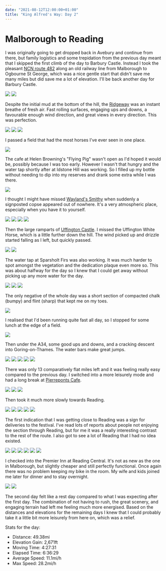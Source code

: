 ```yaml
---
date: "2021-08-12T12:00:00+01:00"
title: "King Alfred's Way: Day 2"
---
```


# Malborough to Reading

I was originally going to get dropped back in Avebury and continue from there, but family logistics and some trepidation from the previous day meant that I skipped the first climb of the day to Barbury Castle. Instead I took the pleasant [NCN route 482](https://www.sustrans.org.uk/find-a-route-on-the-national-cycle-network/route-482) along an old railway line from Malborough to Ogbourne St George, which was a nice gentle start that didn't save me many miles but did save me a lot of elevation. I'll be back another day for Barbury Castle.

![](/images/kaw2-trailway.jpg)
![](/images/kaw2-ridgeway-sign.jpg)

Despite the initial mud at the bottom of the hill, the [Ridgeway](https://www.nationaltrail.co.uk/en_GB/trails/the-ridgeway/) was an instant breathe of fresh air. Fast rolling surfaces, engaging ups and downs, a favourable enough wind direction, and great views in every direction. This was perfection.

![](/images/kaw2-map.jpg)
![](/images/kaw2-bench.jpg)
![](/images/kaw2-doubletrack.jpg)

I passed a field that had the most horses I've ever seen in one place.

![](/images/kaw2-horses.jpg)

The cafe at Helen Browning's "Flying Pig" wasn't open as I'd hoped it would be, possibly because I was too early. However I wasn't that hungry and the water tap shortly after at Idstone Hill was working. So I filled up my bottle without needing to dip into my reserves and drank some extra while I was there.

![](/images/kaw2-idstone-tap.jpg)

I thought I might have missed [Wayland's Smithy](https://www.english-heritage.org.uk/visit/places/waylands-smithy/history/) when suddenly a signposted copse appeared out of nowhere. It's a very atmospheric place, especially when you have it to yourself.

![](/images/kaw2-waylands-approach1.jpg)
![](/images/kaw2-waylands-approach2.jpg)
![](/images/kaw2-waylands-front.jpg)
![](/images/kaw2-waylands-back.jpg)

Then the large ramparts of [Uffington Castle](https://www.english-heritage.org.uk/visit/places/uffington-castle-white-horse-and-dragon-hill/). I missed the Uffington White Horse, which is a little further down the hill. The wind picked up and drizzle started falling as I left, but quickly passed.

![](/images/kaw2-uffington-approach.jpg)
![](/images/kaw2-uffington-castle.jpg)

The water tap at Sparsholt Firs was also working. It was much harder to spot amongst the vegetation and the dedication plaque even more so. This was about halfway for the day so I knew that I could get away without picking up any more water for the day.

![](/images/kaw2-sparsholt-tap.jpg)
![](/images/kaw2-sparsholt-plaque.jpg)
![](/images/kaw2-sparsholt-bowl.jpg)

The only negative of the whole day was a short section of compacted chalk (bumpy) and flint (sharp) that kept me on my toes.

![](/images/kaw2-chalk-and-flint.jpg)

I realised that I'd been running quite fast all day, so I stopped for some lunch at the edge of a field.

![](/images/kaw2-lunch-field.jpg)

Then under the A34, some good ups and downs, and a cracking descent into Goring-on-Thames. The water bars make great jumps.

![](/images/kaw2-tunnel.jpg)
![](/images/kaw2-goring-approach1.jpg)
![](/images/kaw2-goring-approach2.jpg)
![](/images/kaw2-goring-descent1.jpg)
![](/images/kaw2-goring-descent2.jpg)

There was only 13 comparatively flat miles left and it was feeling really easy compared to the previous day. I switched into a more leisurely mode and had a long break at [Pierreponts Cafe](https://pierreponts.co.uk/).

![](/images/kaw2-goring-river1.jpg)
![](/images/kaw2-goring-river2.jpg)
![](/images/kaw2-goring-cafe.jpg)

Then took it much more slowly towards Reading.

![](/images/kaw2-reading-approach1.jpg)
![](/images/kaw2-reading-approach2.jpg)
![](/images/kaw2-reading-approach3.jpg)
![](/images/kaw2-reading-approach4.jpg)
![](/images/kaw2-reading-approach5.jpg)

The first indication that I was getting close to Reading was a sign for deliveries to the festival. I've read lots of reports about people not enjoying the section through Reading, but for me it was a really interesting contrast to the rest of the route. I also got to see a lot of Reading that I had no idea existed.

![](/images/kaw2-reading-festival.jpg)
![](/images/kaw2-reading-park.jpg)
![](/images/kaw2-reading-bridge.jpg)
![](/images/kaw2-reading-boats.jpg)
![](/images/kaw2-reading-heron.jpg)
![](/images/kaw2-reading-riser.jpg)

I checked into the Premier Inn at Reading Central. It's not as new as the one in Malborough, but slightly cheaper and still perfectly functional. Once again there was no problem keeping my bike in the room. My wife and kids joined me later for dinner and to stay overnight.

![](/images/kaw2-hotel.jpg)
![](/images/kaw2-dinner.jpg)

The second day felt like a rest day compared to what I was expecting after the first day. The combination of not having to rush, the great scenery, and engaging terrain had left me feeling much more energised. Based on the distances and elevations for the remaining days I knew that I could probably take it a little bit more leisurely from here on, which was a relief.

Stats for the day:

- Distance: 49.38mi
- Elevation Gain: 2,671ft
- Moving Time: 4:27:31
- Elapsed Time: 6:36:29
- Average Speed: 11.1mi/h
- Max Speed: 28.2mi/h
